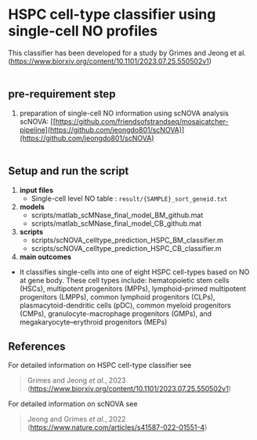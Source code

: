# HSPC cell-type classifier using single-cell NO profiles
This classifier has been developed for a study by Grimes and Jeong et al. (https://www.biorxiv.org/content/10.1101/2023.07.25.550502v1)
<br/><br/>

## pre-requirement step
1. preparation of single-cell NO information using scNOVA analysis <br>
scNOVA: [[https://github.com/friendsofstrandseq/mosaicatcher-pipeline](https://github.com/jeongdo801/scNOVA)](https://github.com/jeongdo801/scNOVA)
<br/><br/>
## Setup and run the script
1. **input files**
	* Single-cell level NO table : `result/{SAMPLE}_sort_geneid.txt`
2. **models**
	* scripts/matlab_scMNase_final_model_BM_github.mat
	* scripts/matlab_scMNase_final_model_CB_github.mat
3. **scripts**
	* scripts/scNOVA_celltype_prediction_HSPC_BM_classifier.m
	* scripts/scNOVA_celltype_prediction_HSPC_CB_classifier.m
4. **main outcomes**
  * It classifies single-cells into one of eight HSPC cell-types based on NO at gene body. These cell types include: hematopoietic stem cells (HSCs), multipotent progenitors (MPPs), lymphoid-primed multipotent progenitors (LMPPs), common lymphoid progenitors (CLPs), plasmacytoid-dendritic cells (pDC), common myeloid progenitors (CMPs), granulocyte-macrophage progenitors (GMPs), and megakaryocyte–erythroid progenitors (MEPs) 



## References
For detailed information on HSPC cell-type classifier see
> Grimes and Jeong *et al.*, 2023 (https://www.biorxiv.org/content/10.1101/2023.07.25.550502v1)

For detailed information on scNOVA see
> Jeong and Grimes *et al.*, 2022 (https://www.nature.com/articles/s41587-022-01551-4)
